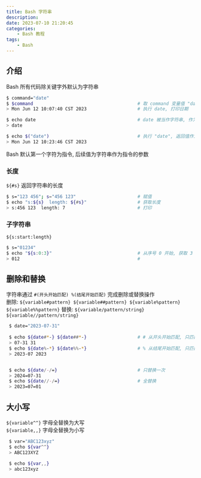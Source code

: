 ```yaml
---
title: Bash 字符串
description: 
date: 2023-07-10 21:20:45
categories:
    - Bash 教程
tags:
    - Bash
---
```


## 介绍

Bash 所有代码除关键字外默认为字符串

```bash
$ command="date"
$ $command                                       # 取 command 变量值 "date", "date" 作为命令执行
> Mon Jun 12 10:07:40 CST 2023                   # 执行 date, 打印日期

$ echo date                                      # date 被当作字符串, 作为 echo 的参数
> date                                            

$ echo $("date")                                 # 执行 "date", 返回值作为 echo 的参数
> Mon Jun 12 10:23:46 CST 2023
```

Bash 默认第一个字符为指令, 后续值为字符串作为指令的参数

### 长度

`${#s}` 返回字符串的长度

```bash
$ s="123 456"; s="456 123"                       # 赋值
$ echo "s:${s}  length: ${#s}"                   # 获取长度
> s:456 123  length: 7                           # 打印
```

### 子字符串

`${s:start:length}`

```bash
$ s="01234"
$ echo "${s:0:3}"                                # 从序号 0 开始, 获取 3 个长度
> 012                                            #
```

## 删除和替换

字符串通过 `#(开头开始匹配) %(结尾开始匹配)` 完成删除或替换操作  
删除: `${variable#pattern} ${variable##pattern} ${variable%pattern} ${variable%%pattern}`
替换: `${variable/pattern/string} ${variable//pattern/string}`

```bash
 $ date="2023-07-31"
 
 $ echo ${date#*-} ${date##*-}                   # # 从开头开始匹配, 只匹配最短内容 ## 贪婪匹配
 > 07-31 31
 $ echo ${date%-*} ${date%%-*}                   # % 从结尾开始匹配, 只匹配最短内容 %% 贪婪匹配
 > 2023-07 2023


 $ echo ${date/-/=}                              # 只替换一次 
 > 2024=07-31
 $ echo ${date//-/=}                             # 全替换
 > 2023=07=01
```

## 大小写

`${variable^^}` 字母全替换为大写  
`${variable,,}` 字母全替换为小写  

```bash
 $ var="ABC123xyz"
 $ echo ${var^^}
 > ABC123XYZ

 $ echo ${var,,}
 > abc123xyz
```
